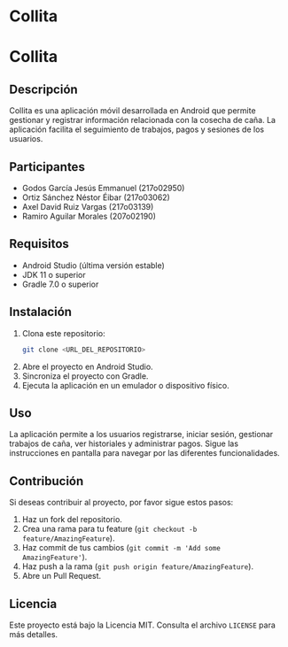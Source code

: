 # Collita
# Collita

## Descripción
Collita es una aplicación móvil desarrollada en Android que permite gestionar y registrar información relacionada con la cosecha de caña. La aplicación facilita el seguimiento de trabajos, pagos y sesiones de los usuarios.

## Participantes
- Godos García Jesús Emmanuel (217o02950)
- Ortiz Sánchez Néstor Éibar (217o03062)
- Axel David Ruiz Vargas (217o03139)
- Ramiro Aguilar Morales (207o02190)

## Requisitos
- Android Studio (última versión estable)
- JDK 11 o superior
- Gradle 7.0 o superior

## Instalación
1. Clona este repositorio:
   ```bash
   git clone <URL_DEL_REPOSITORIO>
   ```
2. Abre el proyecto en Android Studio.
3. Sincroniza el proyecto con Gradle.
4. Ejecuta la aplicación en un emulador o dispositivo físico.

## Uso
La aplicación permite a los usuarios registrarse, iniciar sesión, gestionar trabajos de caña, ver historiales y administrar pagos. Sigue las instrucciones en pantalla para navegar por las diferentes funcionalidades.

## Contribución
Si deseas contribuir al proyecto, por favor sigue estos pasos:
1. Haz un fork del repositorio.
2. Crea una rama para tu feature (`git checkout -b feature/AmazingFeature`).
3. Haz commit de tus cambios (`git commit -m 'Add some AmazingFeature'`).
4. Haz push a la rama (`git push origin feature/AmazingFeature`).
5. Abre un Pull Request.

## Licencia
Este proyecto está bajo la Licencia MIT. Consulta el archivo `LICENSE` para más detalles.
